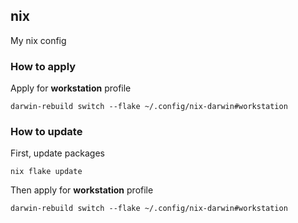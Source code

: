 ## nix

My nix config

### How to apply

Apply for **workstation** profile

```
darwin-rebuild switch --flake ~/.config/nix-darwin#workstation
```

### How to update

First, update packages

```
nix flake update
```

Then apply for **workstation** profile

```
darwin-rebuild switch --flake ~/.config/nix-darwin#workstation
```
